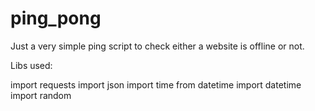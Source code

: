 # ping_pong

Just a very simple ping script to check either a website is offline or not. 

Libs used:

import requests
import json
import time
from datetime import datetime
import random


